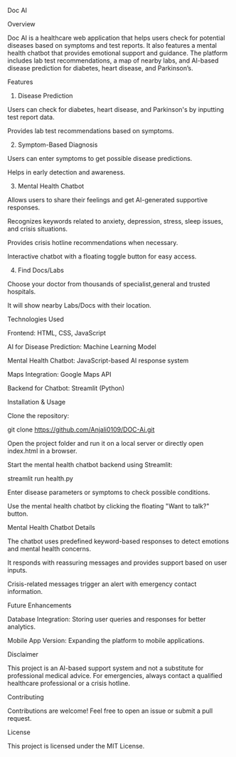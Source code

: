 Doc AI

Overview

Doc AI is a healthcare web application that helps users check for potential diseases based on symptoms and test reports. It also features a mental health chatbot that provides emotional support and guidance. The platform includes lab test recommendations, a map of nearby labs, and AI-based disease prediction for diabetes, heart disease, and Parkinson’s.

Features

1. Disease Prediction

Users can check for diabetes, heart disease, and Parkinson's by inputting test report data.

Provides lab test recommendations based on symptoms.

2. Symptom-Based Diagnosis

Users can enter symptoms to get possible disease predictions.

Helps in early detection and awareness.

3. Mental Health Chatbot

Allows users to share their feelings and get AI-generated supportive responses.

Recognizes keywords related to anxiety, depression, stress, sleep issues, and crisis situations.

Provides crisis hotline recommendations when necessary.

Interactive chatbot with a floating toggle button for easy access.

4. Find Docs/Labs

Choose your doctor from thousands of specialist,general and trusted hospitals.

It will show nearby Labs/Docs with their location.

Technologies Used

Frontend: HTML, CSS, JavaScript

AI for Disease Prediction: Machine Learning Model

Mental Health Chatbot: JavaScript-based AI response system

Maps Integration: Google Maps API

Backend for Chatbot: Streamlit (Python)

Installation & Usage

Clone the repository:

git clone https://github.com/Anjali0109/DOC-Ai.git

Open the project folder and run it on a local server or directly open index.html in a browser.

Start the mental health chatbot backend using Streamlit:

streamlit run health.py

Enter disease parameters or symptoms to check possible conditions.

Use the mental health chatbot by clicking the floating "Want to talk?" button.

Mental Health Chatbot Details

The chatbot uses predefined keyword-based responses to detect emotions and mental health concerns.

It responds with reassuring messages and provides support based on user inputs.

Crisis-related messages trigger an alert with emergency contact information.

Future Enhancements

Database Integration: Storing user queries and responses for better analytics.

Mobile App Version: Expanding the platform to mobile applications.

Disclaimer

This project is an AI-based support system and not a substitute for professional medical advice. For emergencies, always contact a qualified healthcare professional or a crisis hotline.

Contributing

Contributions are welcome! Feel free to open an issue or submit a pull request.

License

This project is licensed under the MIT License.